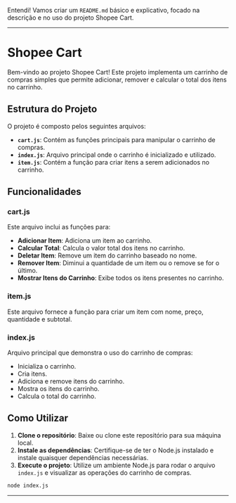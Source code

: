 Entendi! Vamos criar um `README.md` básico e explicativo, focado na descrição e no uso do projeto Shopee Cart.

---

# Shopee Cart

Bem-vindo ao projeto Shopee Cart! Este projeto implementa um carrinho de compras simples que permite adicionar, remover e calcular o total dos itens no carrinho.

## Estrutura do Projeto

O projeto é composto pelos seguintes arquivos:

- **`cart.js`**: Contém as funções principais para manipular o carrinho de compras.
- **`index.js`**: Arquivo principal onde o carrinho é inicializado e utilizado.
- **`item.js`**: Contém a função para criar itens a serem adicionados no carrinho.

## Funcionalidades

### cart.js

Este arquivo inclui as funções para:

- **Adicionar Item**: Adiciona um item ao carrinho.
- **Calcular Total**: Calcula o valor total dos itens no carrinho.
- **Deletar Item**: Remove um item do carrinho baseado no nome.
- **Remover Item**: Diminui a quantidade de um item ou o remove se for o último.
- **Mostrar Itens do Carrinho**: Exibe todos os itens presentes no carrinho.

### item.js

Este arquivo fornece a função para criar um item com nome, preço, quantidade e subtotal.

### index.js

Arquivo principal que demonstra o uso do carrinho de compras:

- Inicializa o carrinho.
- Cria itens.
- Adiciona e remove itens do carrinho.
- Mostra os itens do carrinho.
- Calcula o total do carrinho.

## Como Utilizar

1. **Clone o repositório**: Baixe ou clone este repositório para sua máquina local.
2. **Instale as dependências**: Certifique-se de ter o Node.js instalado e instale quaisquer dependências necessárias.
3. **Execute o projeto**: Utilize um ambiente Node.js para rodar o arquivo `index.js` e visualizar as operações do carrinho de compras.

```bash
node index.js
```

---